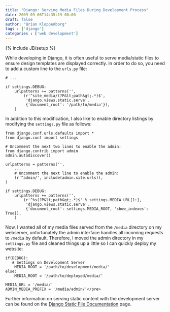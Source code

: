 ```yaml
---
title: "Django: Serving Media Files During Development Process"
date: 2009-09-06T14:35:19-00:00
draft: false
author: "Brian Kloppenborg"
tags : ['django']
categories : ['web development']
---
```

{% include JB/setup %}

While developing in Django, it is often useful to serve media/static files to
ensure design templates are displayed correctly. In order to do so, you need to
add a custom line to the `urls.py` file:

    # ...
    
    if settings.DEBUG:
        urlpatterns += patterns('',
            (r'^site_media/(?P&lt;path&gt;.*)$', 
             'django.views.static.serve', 
             {'document_root': '/path/to/media'}),
        )

In addition to this modification, I also like to enable directory listings
by modifying the `settings.py` file as follows:


    from django.conf.urls.defaults import *
    from django.conf import settings    
    
    # Uncomment the next two lines to enable the admin:
    from django.contrib import admin
    admin.autodiscover()
    
    urlpatterns = patterns('',
        ...
        # Uncomment the next line to enable the admin:
        (r'^admin/', include(admin.site.urls)),
    )
    
    if settings.DEBUG:
        urlpatterns += patterns('',
            (r'^%s(?P&lt;path&gt;.*)$' % settings.MEDIA_URL[1:],
             'django.views.static.serve',
             {'document_root': settings.MEDIA_ROOT, 'show_indexes': True}),
        )

Now, I wanted all of my media files served from the `/media` directory on my
webserver, unfortunately the admin interface handles all incoming requests to
`/media` by default. Therefore, I moved the admin directory in my `settings.py`
file and cleaned things up a little so I can quickly deploy my website:

    if(DEBUG):
       # Settings on Development Server
        MEDIA_ROOT = '/path/to/development/media/'
    else:
        MEDIA_ROOT = '/path/to/deployed/media/'
    
    MEDIA_URL = '/media/'
    ADMIN_MEDIA_PREFIX = '/media/admin/'</pre>

Further information on serving static content with the development server can be
found on the
[Django Static File Documentation](http://docs.djangoproject.com/en/dev/howto/static-files/) page.
